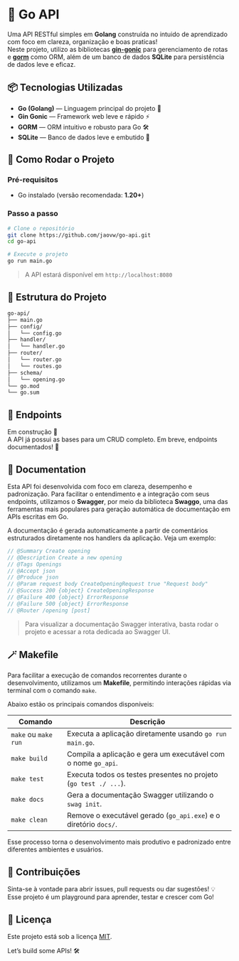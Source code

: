 # 🧩 Go API
Uma API RESTful simples em **Golang** construída no intuido de aprendizado com foco em clareza, organização e boas praticas!  
Neste projeto, utilizo as bibliotecas **[gin-gonic](https://github.com/gin-gonic/gin)** para gerenciamento de rotas e **[gorm](https://gorm.io/)** como ORM, além de um banco de dados **SQLite** para persistência de dados leve e eficaz.

## 📦 Tecnologias Utilizadas

- **Go (Golang)** — Linguagem principal do projeto 🦦  
- **Gin Gonic** — Framework web leve e rápido ⚡  
- **GORM** — ORM intuitivo e robusto para Go 🛠️  
- **SQLite** — Banco de dados leve e embutido 💾  

## 🚀 Como Rodar o Projeto

### Pré-requisitos

- Go instalado (versão recomendada: **1.20+**)

### Passo a passo

```bash
# Clone o repositório
git clone https://github.com/jaovw/go-api.git
cd go-api

# Execute o projeto
go run main.go
```

> A API estará disponível em `http://localhost:8080`

## 📂 Estrutura do Projeto

```bash
go-api/
├── main.go
├── config/
│   └── config.go
├── handler/
│   └── handler.go
├── router/
│   └── router.go
│   └── routes.go
├── schema/
│   └── opening.go
└── go.mod
└── go.sum
```

## 🧭 Endpoints

Em construção 🚧  
A API já possui as bases para um CRUD completo. Em breve, endpoints documentados! 📘

## 📄 Documentation

Esta API foi desenvolvida com foco em clareza, desempenho e padronização. Para facilitar o entendimento e a integração com seus endpoints, utilizamos o **Swagger**, por meio da biblioteca **Swaggo**, uma das ferramentas mais populares para geração automática de documentação em APIs escritas em Go.

A documentação é gerada automaticamente a partir de comentários estruturados diretamente nos handlers da aplicação. Veja um exemplo:

```go
// @Summary Create opening
// @Description Create a new opening
// @Tags Openings
// @Accept json
// @Produce json
// @Param request body CreateOpeningRequest true "Request body"
// @Success 200 {object} CreateOpeningResponse
// @Failure 400 {object} ErrorResponse
// @Failure 500 {object} ErrorResponse
// @Router /opening [post]
```
> Para visualizar a documentação Swagger interativa, basta rodar o projeto e acessar a rota dedicada ao Swagger UI.


## 🪄 Makefile

Para facilitar a execução de comandos recorrentes durante o desenvolvimento, utilizamos um **Makefile**, permitindo interações rápidas via terminal com o comando `make`.

Abaixo estão os principais comandos disponíveis:

| Comando           | Descrição                                                         |
|-------------------|-------------------------------------------------------------------|
| `make` ou `make run` | Executa a aplicação diretamente usando `go run main.go`.         |
| `make build`      | Compila a aplicação e gera um executável com o nome `go_api`.     |
| `make test`       | Executa todos os testes presentes no projeto (`go test ./ ...`).  |
| `make docs`       | Gera a documentação Swagger utilizando o `swag init`.             |
| `make clean`      | Remove o executável gerado (`go_api.exe`) e o diretório `docs/`.  |

Esse processo torna o desenvolvimento mais produtivo e padronizado entre diferentes ambientes e usuários.

## 🤝 Contribuições

Sinta-se à vontade para abrir issues, pull requests ou dar sugestões! 💡  
Esse projeto é um playground para aprender, testar e crescer com Go!

## 📜 Licença

Este projeto está sob a licença [MIT](LICENSE).

Let’s build some APIs! 🛠️

